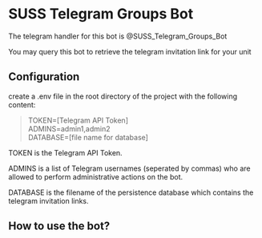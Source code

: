 # SUSS Telegram Groups Bot

The telegram handler for this bot is @SUSS_Telegram_Groups_Bot

You may query this bot to retrieve the telegram invitation link for your unit

## Configuration

create a .env file in the root directory of the project with the following content:

> TOKEN=[Telegram API Token]  
> ADMINS=admin1,admin2  
> DATABASE=[file name for database]  

TOKEN is the Telegram API Token.  

ADMINS is a list of Telegram usernames (seperated by commas) who are allowed to perform administrative actions on the bot.  

DATABASE is the filename of the persistence database which contains the telegram invitation links.

## How to use the bot?

